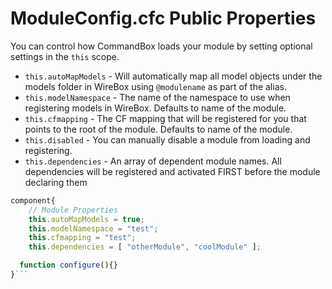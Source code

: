 # ModuleConfig.cfc Public Properties

You can control how CommandBox loads your module by setting optional settings in the `this` scope.

* `this.autoMapModels` - Will automatically map all model objects under the models folder in WireBox using `@modulename` as part of the alias.
* `this.modelNamespace` - The name of the namespace to use when registering models in WireBox. Defaults to name of the module.
* `this.cfmapping` - The CF mapping that will be registered for you that points to the root of the module. Defaults to name of the module.
* `this.disabled` - You can manually disable a module from loading and registering.
* `this.dependencies` - An array of dependent module names. All dependencies will be registered and activated FIRST before the module declaring them

```javascript
component{
    // Module Properties
    this.autoMapModels = true;
    this.modelNamespace = "test";
    this.cfmapping = "test";
    this.dependencies = [ "otherModule", "coolModule" ];

  function configure(){}
}```
